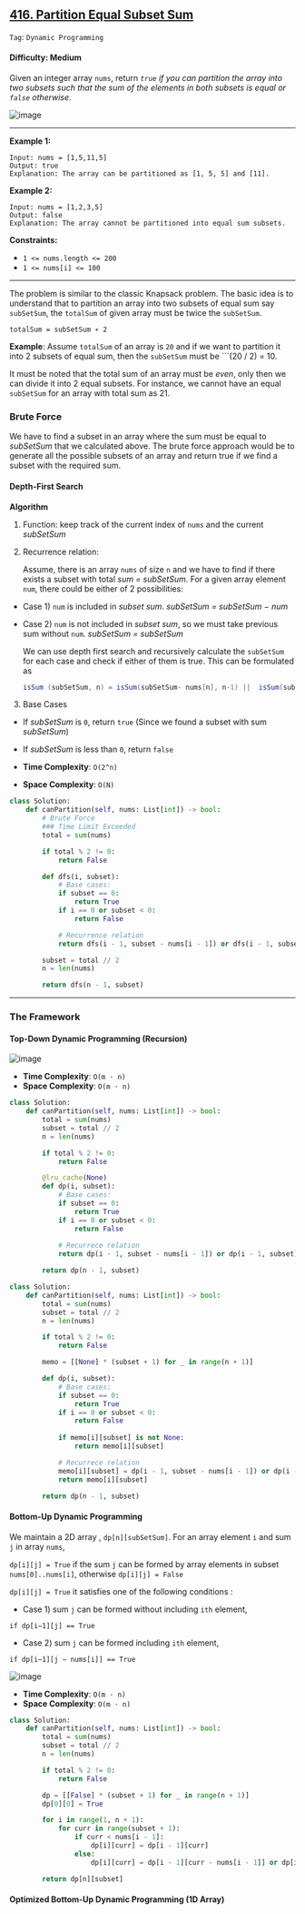 ## [416. Partition Equal Subset Sum](https://leetcode.com/problems/partition-equal-subset-sum/)

```Tag```: ```Dynamic Programming```

#### Difficulty: Medium

Given an integer array ```nums```, return _```true``` if you can partition the array into two subsets such that the sum of the elements in both subsets is equal or ```false``` otherwise_.

![image](https://user-images.githubusercontent.com/35042430/225202324-64a0329f-d0ae-4789-9bc7-f3e2f7083c33.png)

---

__Example 1:__
```
Input: nums = [1,5,11,5]
Output: true
Explanation: The array can be partitioned as [1, 5, 5] and [11].
```

__Example 2:__
```
Input: nums = [1,2,3,5]
Output: false
Explanation: The array cannot be partitioned into equal sum subsets.
```

__Constraints:__

- ```1 <= nums.length <= 200```
- ```1 <= nums[i] <= 100```

---

The problem is similar to the classic Knapsack problem. The basic idea is to understand that to partition an array into two subsets of equal sum say ```subSetSum```, the ```totalSum``` of given array must be twice the ```subSetSum```.

```totalSum = subSetSum ∗ 2```

__Example__: Assume ```totalSum``` of an array is ```20``` and if we want to partition it into 2 subsets of equal sum, then the ```subSetSum``` must be ```(20 / 2) = 10.

It must be noted that the total sum of an array must be _even_, only then we can divide it into 2 equal subsets. For instance, we cannot have an equal ```subSetSum``` for an array with total sum as 21.

### Brute Force

We have to find a subset in an array where the sum must be equal to _subSetSum_ that we calculated above. The brute force approach would be to generate all the possible subsets of an array and return true if we find a subset with the required sum.

#### Depth-First Search

__Algorithm__

1. Function: keep track of the current index of ```nums``` and the current _subSetSum_
2. Recurrence relation:

    Assume, there is an array ```nums``` of size ```n``` and we have to find if there exists a subset with total _sum = subSetSum_. For a given array element ```num```, there could be either of 2 possibilities:

  - Case 1) ```num``` is included in _subset sum_. _subSetSum = subSetSum − num_
  - Case 2) ```num``` is not included in _subset sum_, so we must take previous sum without ```num```. _subSetSum = subSetSum_

    We can use depth first search and recursively calculate the ```subSetSum``` for each case and check if either of them is true. This can be formulated as

    ```Java
    isSum (subSetSum, n) = isSum(subSetSum- nums[n], n-1) ||  isSum(subSetSum, n-1)
    ```

3. Base Cases

  - If _subSetSum_ is ```0```, return ```true``` (Since we found a subset with sum _subSetSum_)
  - If _subSetSum_ is less than ```0```, return ```false```

- __Time Complexity__: ```O(2^n)```
- __Space Complexity__: ```O(N)```

```Python
class Solution:
    def canPartition(self, nums: List[int]) -> bool:
        # Brute Force
        ### Time Limit Exceeded
        total = sum(nums)

        if total % 2 != 0:
            return False

        def dfs(i, subset):
            # Base cases:
            if subset == 0:
                return True
            if i == 0 or subset < 0:
                return False

            # Recurrence relation
            return dfs(i - 1, subset - nums[i - 1]) or dfs(i - 1, subset)

        subset = total // 2
        n = len(nums)

        return dfs(n - 1, subset)
```

---

### The Framework

#### Top-Down Dynamic Programming (Recursion)

![image](https://leetcode.com/problems/partition-equal-subset-sum/Figures/416/subset_sum_rec_tree.png)

- __Time Complexity__: ```O(m ⋅ n)```
- __Space Complexity__: ```O(m ⋅ n)```

```Python
class Solution:
    def canPartition(self, nums: List[int]) -> bool:
        total = sum(nums)
        subset = total // 2
        n = len(nums)

        if total % 2 != 0:
            return False

        @lru_cache(None)
        def dp(i, subset):
            # Base cases:
            if subset == 0:
                return True
            if i == 0 or subset < 0:
                return False
            
            # Recurrece relation
            return dp(i - 1, subset - nums[i - 1]) or dp(i - 1, subset)

        return dp(n - 1, subset)
```

```Python
class Solution:
    def canPartition(self, nums: List[int]) -> bool:
        total = sum(nums)
        subset = total // 2
        n = len(nums)

        if total % 2 != 0:
            return False

        memo = [[None] * (subset + 1) for _ in range(n + 1)]

        def dp(i, subset):
            # Base cases:
            if subset == 0:
                return True
            if i == 0 or subset < 0:
                return False
            
            if memo[i][subset] is not None:
                return memo[i][subset]

            # Recurrece relation
            memo[i][subset] = dp(i - 1, subset - nums[i - 1]) or dp(i - 1, subset)
            return memo[i][subset]

        return dp(n - 1, subset)
```

#### Bottom-Up Dynamic Programming

We maintain a 2D array , ```dp[n][subSetSum]```. For an array element ```i``` and sum ```j``` in array ```nums```,

```dp[i][j] = True``` if the sum ```j``` can be formed by array elements in subset ```nums[0]..nums[i]```, otherwise ```dp[i][j] = False```

```dp[i][j] = True``` it satisfies one of the following conditions :

- Case 1) sum ```j``` can be formed without including ```ith``` element,

```if dp[i−1][j] == True```

- Case 2) sum ```j``` can be formed including ```ith``` element,

```if dp[i−1][j − nums[i]] == True```

![image](https://user-images.githubusercontent.com/35042430/225387230-8028639e-731a-4890-bbc7-cefab3fd211c.png)

- __Time Complexity__: ```O(m ⋅ n)```
- __Space Complexity__: ```O(m ⋅ n)```

```Python
class Solution:
    def canPartition(self, nums: List[int]) -> bool:
        total = sum(nums)
        subset = total // 2
        n = len(nums)

        if total % 2 != 0:
            return False

        dp = [[False] * (subset + 1) for _ in range(n + 1)]
        dp[0][0] = True

        for i in range(1, n + 1):
            for curr in range(subset + 1):
                if curr < nums[i - 1]:
                    dp[i][curr] = dp[i - 1][curr]
                else:
                    dp[i][curr] = dp[i - 1][curr - nums[i - 1]] or dp[i - 1][curr]

        return dp[n][subset]
```

#### Optimized Bottom-Up Dynamic Programming (1D Array)

```Python

```
